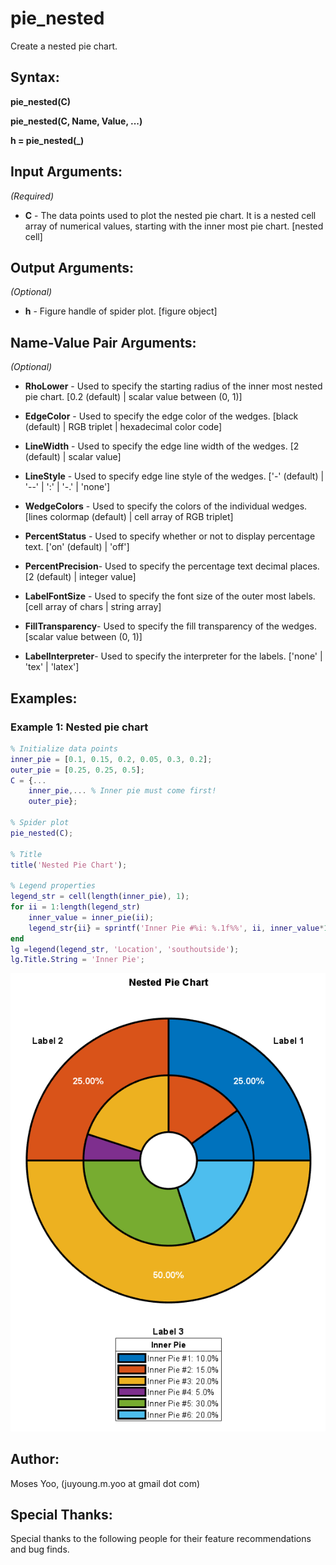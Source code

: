 # pie_nested
Create a nested pie chart.

## Syntax:
**pie_nested(C)**

**pie_nested(C, Name, Value, ...)**

**h = pie_nested(_)**

## Input Arguments:
*(Required)*

- **C** - The data points used to plot the nested pie chart. It is a nested cell array of numerical values, starting with the inner most pie chart.
          [nested cell]

## Output Arguments:
*(Optional)*
- **h**                - Figure handle of spider plot.
                         [figure object]

## Name-Value Pair Arguments:
*(Optional)*

- **RhoLower**       -  Used to specify the starting radius of the inner most nested pie chart.
                        [0.2 (default) | scalar value between (0, 1)]

- **EdgeColor**       - Used to specify the edge color of the wedges.
                        [black (default) | RGB triplet | hexadecimal color code]

- **LineWidth**       - Used to specify the edge line width of the wedges.
                        [2 (default) | scalar value]

- **LineStyle**       - Used to specify edge line style of the wedges.
                        ['-' (default) | '--' | ':' | '-.' | 'none']

- **WedgeColors**     - Used to specify the colors of the individual wedges.
                        [lines colormap (default) | cell array of RGB triplet]

- **PercentStatus**   - Used to specify whether or not to display percentage text.
                        ['on' (default) | 'off']

- **PercentPrecision**- Used to specify the percentage text decimal places.
                        [2 (default) | integer value]

- **LabelFontSize**   - Used to specify the font size of the outer most labels.
                        [cell array of chars | string array]

- **FillTransparency**- Used to specify the fill transparency of the wedges.
                        [scalar value between (0, 1)]

- **LabelInterpreter**- Used to specify the interpreter for the labels.
                        ['none' | 'tex' | 'latex']

## Examples:
### Example 1: Nested pie chart
```matlab
% Initialize data points
inner_pie = [0.1, 0.15, 0.2, 0.05, 0.3, 0.2];
outer_pie = [0.25, 0.25, 0.5];
C = {...
    inner_pie,... % Inner pie must come first!
    outer_pie};

% Spider plot
pie_nested(C);

% Title
title('Nested Pie Chart');

% Legend properties
legend_str = cell(length(inner_pie), 1);
for ii = 1:length(legend_str)
    inner_value = inner_pie(ii);
    legend_str{ii} = sprintf('Inner Pie #%i: %.1f%%', ii, inner_value*100);
end
lg =legend(legend_str, 'Location', 'southoutside');
lg.Title.String = 'Inner Pie';
```
<p align="center">
  <img src="screenshot/example1.PNG">
</p>


## Author:
Moses Yoo, (juyoung.m.yoo at gmail dot com)

## Special Thanks:
Special thanks to the following people for their feature recommendations and bug finds.
